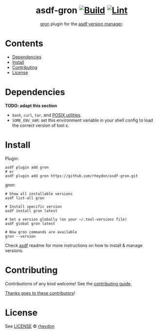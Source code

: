 <div align="center">

# asdf-gron [![Build](https://github.com/rheydon/asdf-gron/actions/workflows/build.yml/badge.svg)](https://github.com/rheydon/asdf-gron/actions/workflows/build.yml) [![Lint](https://github.com/rheydon/asdf-gron/actions/workflows/lint.yml/badge.svg)](https://github.com/rheydon/asdf-gron/actions/workflows/lint.yml)

[gron](https://github.com/tomnomnom/gron) plugin for the [asdf version manager](https://asdf-vm.com).

</div>

# Contents

- [Dependencies](#dependencies)
- [Install](#install)
- [Contributing](#contributing)
- [License](#license)

# Dependencies

**TODO: adapt this section**

- `bash`, `curl`, `tar`, and [POSIX utilities](https://pubs.opengroup.org/onlinepubs/9699919799/idx/utilities.html).
- `SOME_ENV_VAR`: set this environment variable in your shell config to load the correct version of tool x.

# Install

Plugin:

```shell
asdf plugin add gron
# or
asdf plugin add gron https://github.com/rheydon/asdf-gron.git
```

gron:

```shell
# Show all installable versions
asdf list-all gron

# Install specific version
asdf install gron latest

# Set a version globally (on your ~/.tool-versions file)
asdf global gron latest

# Now gron commands are available
gron --version
```

Check [asdf](https://github.com/asdf-vm/asdf) readme for more instructions on how to
install & manage versions.

# Contributing

Contributions of any kind welcome! See the [contributing guide](contributing.md).

[Thanks goes to these contributors](https://github.com/rheydon/asdf-gron/graphs/contributors)!

# License

See [LICENSE](LICENSE) © [rheydon](https://github.com/rheydon/)

